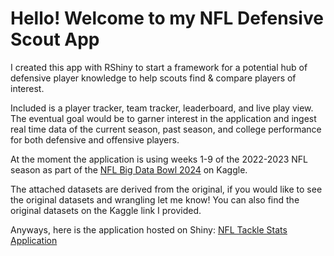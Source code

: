 # Hello! Welcome to my NFL Defensive Scout App

I created this app with RShiny to start a framework for a potential hub of defensive player knowledge to help scouts find & compare players of interest.

Included is a player tracker, team tracker, leaderboard, and live play view. The eventual goal would be to garner interest in the application and ingest real time data of the current season, past season, and college performance for both defensive and offensive players. 

At the moment the application is using weeks 1-9 of the 2022-2023 NFL season as part of the [NFL Big Data Bowl 2024](https://www.kaggle.com/competitions/nfl-big-data-bowl-2024) on Kaggle.

The attached datasets are derived from the original, if you would like to see the original datasets and wrangling let me know! You can also find the original datasets on the Kaggle link I provided. 

Anyways, here is the application hosted on Shiny: [NFL Tackle Stats Application](https://briangdrewes.shinyapps.io/tacklestatsapp/)
